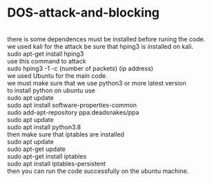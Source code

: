 # DOS-attack-and-blocking
<br>
there is some dependences must be installed before runing the code.
<br>
we used kali for the attack be sure that hping3 is installed on kali.
<br>
sudo apt-get install hping3
<br>
use this command to attack <br>
sudo hping3 -1 -c (number of packets) (ip address)
<br>
we used Ubuntu for the main code.
<br>
we must make sure that we use python3 or more latest version
<br> to install python on ubuntu use
<br>
sudo apt update
<br>
sudo apt install software-properties-common
<br>
sudo add-apt-repository ppa:deadsnakes/ppa
<br>
sudo apt update
<br>
sudo apt install python3.8
<br>
then make sure that iptables are installed 
<br>
sudo apt update
<br>
sudo apt-get update
<br>
sudo apt-get install iptables
<br>
sudo apt install iptables-persistent
<br>
then you can run the code successfully on the ubuntu machine.


